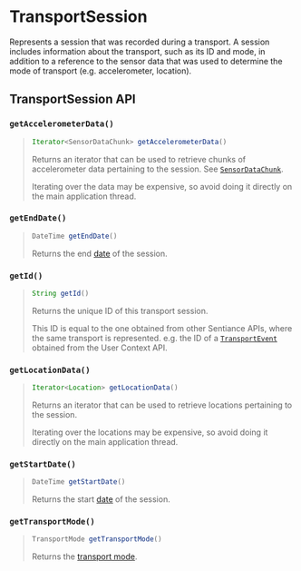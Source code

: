 # TransportSession

Represents a session that was recorded during a transport. A session includes information about the transport, such as its ID and mode, in addition to a reference to the sensor data that was used to determine the mode of transport (e.g. accelerometer, location).

## TransportSession API

### `getAccelerometerData()`

> ```java
> Iterator<SensorDataChunk> getAccelerometerData()
> ```
>
> Returns an iterator that can be used to retrieve chunks of accelerometer data pertaining to the session. See [`SensorDataChunk`](sensordatachunk.md).
>
> Iterating over the data may be expensive, so avoid doing it directly on the main application thread.

### `getEndDate()`

> ```java
> DateTime getEndDate()
> ```
>
> Returns the end [date](../usercontext/datetime.md) of the session.

### `getId()`

> ```java
> String getId()
> ```
>
> Returns the unique ID of this transport session.
>
> This ID is equal to the one obtained from other Sentiance APIs, where the same transport is represented. e.g. the ID of a [`TransportEvent`](../usercontext/event/transportevent.md) obtained from the User Context API.

### `getLocationData()`

> ```java
> Iterator<Location> getLocationData()
> ```
>
> Returns an iterator that can be used to retrieve locations pertaining to the session.
>
> Iterating over the locations may be expensive, so avoid doing it directly on the main application thread.

### `getStartDate()`

> ```java
> DateTime getStartDate()
> ```
>
> Returns the start [date](../usercontext/datetime.md) of the session.

### `getTransportMode()`

> ```java
> TransportMode getTransportMode()
> ```
>
> Returns the [transport mode](../usercontext/event/transportmode.md).
